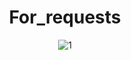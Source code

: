 <div style='display: flex; flex-direction: column; justify-content: center; align-items: center;'>
  <h1>For_requests</h1>
  <img src="https://www.usd259.org/cms/lib/KS01906405/Centricity/Domain/812/200.gif" alt="1">
</div>

